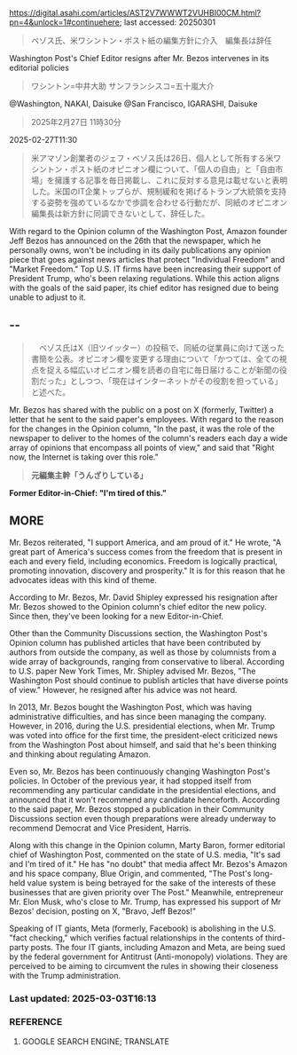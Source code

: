 https://digital.asahi.com/articles/AST2V7WWWT2VUHBI00CM.html?pn=4&unlock=1#continuehere; last accessed: 20250301

> ベゾス氏、米ワシントン・ポスト紙の編集方針に介入　編集長は辞任

Washington Post's Chief Editor resigns after Mr. Bezos intervenes in its editorial policies

> ワシントン=中井大助 サンフランシスコ=五十嵐大介

@Washington, NAKAI, Daisuke
@San Francisco, IGARASHI, Daisuke 

> 2025年2月27日 11時30分

2025-02-27T11:30

> 米アマゾン創業者のジェフ・ベゾス氏は26日、個人として所有する米ワシントン・ポスト紙のオピニオン欄について、「個人の自由」と「自由市場」を擁護する記事を毎日掲載し、これに反対する意見は載せないと表明した。米国のIT企業トップらが、規制緩和を掲げるトランプ大統領を支持する姿勢を強めているなかで歩調を合わせる行動だが、同紙のオピニオン編集長は新方針に同調できないとして、辞任した。

With regard to the Opinion column of the Washington Post, Amazon founder Jeff Bezos has announced on the 26th that the newspaper, which he personally owns, won't be including in its daily publications any opinion piece that goes against news articles that protect "Individual Freedom" and "Market Freedom." Top U.S. IT firms have been increasing their support of President Trump, who's been relaxing regulations. While this action aligns with the goals of the said paper, its chief editor has resigned due to being unable to adjust to it.

## --

> 　ベゾス氏はX（旧ツイッター）の投稿で、同紙の従業員に向けて送った書簡を公表。オピニオン欄を変更する理由について「かつては、全ての視点を捉える幅広いオピニオン欄を読者の自宅に毎日届けることが新聞の役割だった」としつつ、「現在はインターネットがその役割を担っている」と述べた。

Mr. Bezos has shared with the public on a post on X (formerly, Twitter) a letter that he sent to the said paper's employees. With regard to the reason for the changes in the Opinion column, "In the past, it was the role of the newspaper to deliver to the homes of the column's readers each day a wide array of opinions that encompass all points of view," and said that "Right now, the Internet is taking over this role."

> <b>元編集主幹「うんざりしている」</b>

<b>Former Editor-in-Chief: "I'm tired of this."</b>

## MORE

Mr. Bezos reiterated, "I support America, and am proud of it." He wrote, "A great part of America's success comes from the freedom that is present in each and every field, including economics. Freedom is logically practical, promoting innovation, discovery and prosperity." It is for this reason that he advocates ideas with this kind of theme.

According to Mr. Bezos, Mr. David Shipley expressed his resignation after Mr. Bezos showed to the Opinion column's chief editor the new policy. Since then, they've been looking for a new Editor-in-Chief.

Other than the Community Discussions section, the Washington Post's Opinion column has published articles that have been contributed by authors from outside the company, as well as those by columnists from a wide array of backgrounds, ranging from conservative to liberal. According to U.S. paper New York Times, Mr. Shipley advised Mr. Bezos, "The Washington Post should continue to publish articles that have diverse points of view." However, he resigned after his advice was not heard.

In 2013, Mr. Bezos bought the Washington Post, which was having administrative difficulties, and has since been managing the company. However, in 2016, during the U.S. presidential elections, when Mr. Trump was voted into office for the first time, the president-elect criticized news from the Washington Post about himself, and said that he's been thinking and thinking about regulating Amazon.

Even so, Mr. Bezos has been continuously changing Washington Post's policies. In October of the previous year, it had stopped itself from recommending any particular candidate in the presidential elections, and announced that it won't recommend any candidate henceforth. According to the said paper, Mr. Bezos stopped a publication in their Community Discussions section even though preparations were already underway to recommend Democrat and Vice President, Harris.

Along with this change in the Opinion column,  Marty Baron, former editorial chief of Washington Post, commented on the state of U.S. media, "It's sad and I'm tired of it." He has "no doubt" that media affect Mr. Bezos's Amazon and his space company, Blue Origin, and commented, "The Post's long-held value system is being betrayed for the sake of the interests of these businesses that are given priority over The Post." Meanwhile, entrepreneur Mr. Elon Musk, who's close to Mr. Trump, has expressed his support of Mr Bezos' decision, posting on X, "Bravo, Jeff Bezos!"

Speaking of IT giants, Meta (formerly, Facebook) is abolishing in the U.S. "fact checking," which verifies factual relationships in the contents of third-party posts. The four IT giants, including Amazon and Meta, are being sued by the federal government for Antitrust (Anti-monopoly) violations. They are perceived to be aiming to circumvent the rules in showing their closeness with the Trump administration.

### Last updated: 2025-03-03T16:13

### REFERENCE

1) GOOGLE SEARCH ENGINE; TRANSLATE  
